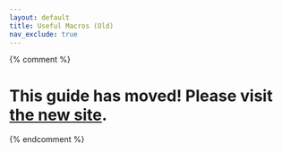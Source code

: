 ```yaml
---
layout: default
title: Useful Macros (Old)
nav_exclude: true
---
```

{% comment %} 
# This guide has moved! Please visit [the new site](http://ellis3dp.com/Print-Tuning-Guide/).
{% endcomment %}
